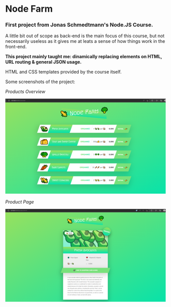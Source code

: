 <h1>Node Farm</h1>

<h3>First project from Jonas Schmedtmann's Node.JS Course.</h3>

A little bit out of scope as back-end is the main focus of this course, but not necessarily useless as it gives me at leats a sense of how things work in the front-end.

<b>This project mainly taught me: dinamically replacing elements on HTML, URL routing & general JSON usage.</b>

HTML and CSS templates provided by the course itself.

Some screenshots of the project:

<i>Products Overview</i>

![Overview](/Screenshot_1.png?raw=true)

<i>Product Page</i>

![Product-page](/Screenshot_2.png?raw=true)
